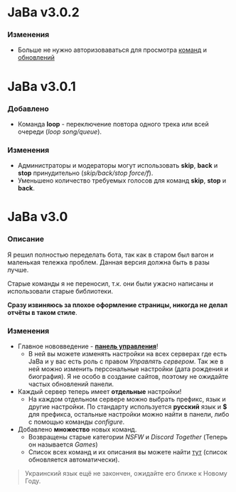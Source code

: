 # JaBa v3.0.2

### Изменения
* Больше не нужно авторизоваваться для просмотра [команд](/commands) и [обновлений](/updates)


# JaBa v3.0.1

### Добавлено
* Команда **loop** - переключение повтора одного трека или всей очереди (*loop song/queue*).

### Изменения
* Администраторы и модераторы могут использовать **skip**, **back** и **stop** принудительно (*skip/back/stop force/f*).
* Уменьшено количество требуемых голосов для команд **skip**, **stop** и **back**.


# JaBa v3.0

### Описание
Я решил полностью переделать бота, так как в старом был вагон и маленькая тележка проблем. Данная верcия должна быть в разы лучше.

Старые команды я не переносил, т.к. они были ужасно написаны и использовали старые библиотеки.

**Сразу извиняюсь за плохое оформление страницы, никогда не делал отчёты в таком стиле**.

### Изменения
* Главное нововведение - **[панель управления](https://jaba.pp.ua)**!
	* В ней вы можете изменять настройки на всех серверах где есть JaBa и у вас есть роль с правом *Управлять сервером*. Так же в ней можно изменить персональные настройки (дата рождения и биография). Я не особо в создание сайтов, поэтому не ожидайте частых обновлений панели.
* Каждый сервер теперь имеет **отдельные** настройки!
	* На каждом отдельном сервере можно выбрать префикс, язык и другие настройки. По стандарту используется **русский** язык и **$** для префикса, остальные настройки можно найти в панели, либо с помощью команды *configure*.
* Добавлено **множество** новых команд.
	* Возвращены старые категории *NSFW* и *Discord Together* (Теперь он называется *Games*)
	* Список всех команд и их описания вы можете найти [тут](/commands) (список обновляется автоматически).

> Украинский язык ещё не закончен, ожидайте его ближе к Новому Году.